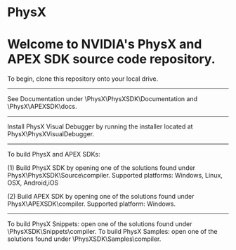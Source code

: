 # PhysX
Welcome to NVIDIA's PhysX and APEX SDK source code repository.
==============================================================

To begin, clone this repository onto your local drive.
_________________________________________________________
See Documentation under \PhysX\PhysXSDK\Documentation  and \PhysX\APEXSDK\docs.
__________________________________________________________________________________
Install PhysX Visual Debugger by running the installer located at PhysX\PhysXVisualDebugger.
_____________________________________________________________________________________________
To build PhysX and APEX SDKs: 

(1) Build PhysX SDK by opening one of the solutions found under PhysX\PhysXSDK\Source\compiler. 
Supported platforms: Windows, Linux, OSX, Android,iOS

(2) Build APEX SDK by opening one of the solutions found under PhysX\APEXSDK\compiler. Supported platform: Windows.
________________________________________________________________________________________________
To build PhysX Snippets: open one of the solutions found under \PhysXSDK\Snippets\compiler.
To build PhysX Samples: open one of the solutions found under \PhysXSDK\Samples\compiler.

